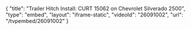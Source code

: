 {
    "title": "Trailer Hitch Install: CURT 15062 on Chevrolet Silverado 2500",
    "type": "embed",
    "layout": "iframe-static",
    "videoId": "26091002",
    "url": "\/tvpembed\/26091002"
}